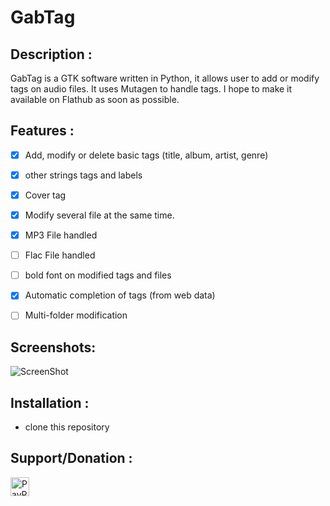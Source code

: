 # GabTag  


## Description :

GabTag is a GTK software written in Python, it allows user to add or modify tags on audio files.
It uses Mutagen to handle tags. I hope to make it available on Flathub as soon as possible.

## Features :

- [x] Add, modify or delete basic tags (title, album, artist, genre)
- [x] other strings tags and labels
- [x] Cover tag
- [x] Modify several file at the same time.
- [x] MP3  File handled
- [ ] Flac File handled
- [ ] bold font on modified tags and files
- [x] Automatic completion of tags (from web data)
- [ ] Multi-folder modification


## Screenshots:

![ScreenShot](https://raw.githubusercontent.com/lachhebo/GabTag/screenshots/GabTag_V1_1.png)


## Installation :

- clone this repository

## Support/Donation :

[<img height="30" src="https://raw.githubusercontent.com/lachhebo/GabTag/screenshots/donate.png" alt="PayPal"/>](https://www.paypal.me/lachhebo)
